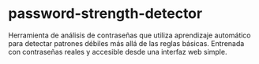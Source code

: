 # password-strength-detector
Herramienta de análisis de contraseñas que utiliza aprendizaje automático para detectar patrones débiles más allá de las reglas básicas. Entrenada con contraseñas reales y accesible desde una interfaz web simple.
